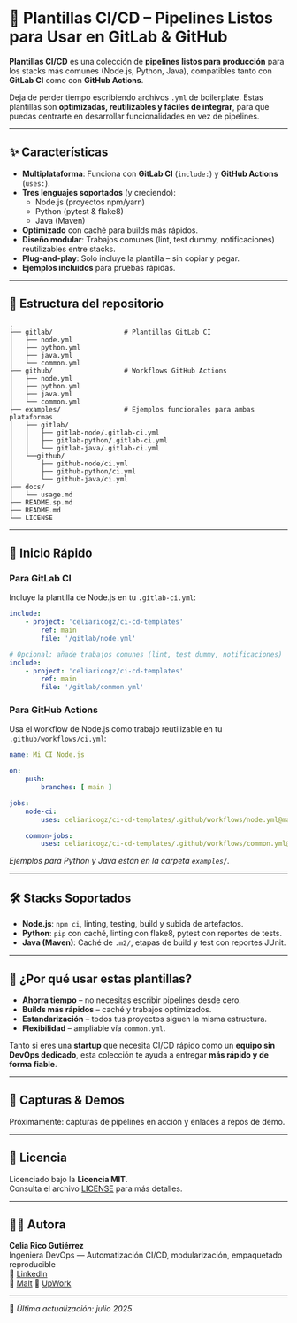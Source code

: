 # 🚀 Plantillas CI/CD – Pipelines Listos para Usar en GitLab & GitHub

**Plantillas CI/CD** es una colección de **pipelines listos para producción** para los stacks más comunes (Node.js, Python, Java), compatibles tanto con **GitLab CI** como con **GitHub Actions**.

Deja de perder tiempo escribiendo archivos `.yml` de boilerplate. Estas plantillas son **optimizadas, reutilizables y fáciles de integrar**, para que puedas centrarte en desarrollar funcionalidades en vez de pipelines.

---

## ✨ Características

- **Multiplataforma**: Funciona con **GitLab CI** (`include:`) y **GitHub Actions** (`uses:`).
- **Tres lenguajes soportados** (y creciendo):  
    - Node.js (proyectos npm/yarn)  
    - Python (pytest & flake8)  
    - Java (Maven)
- **Optimizado** con caché para builds más rápidos.
- **Diseño modular**: Trabajos comunes (lint, test dummy, notificaciones) reutilizables entre stacks.
- **Plug-and-play**: Solo incluye la plantilla – sin copiar y pegar.
- **Ejemplos incluidos** para pruebas rápidas.

---

## 📂 Estructura del repositorio

```
.
├── gitlab/                  # Plantillas GitLab CI
│   ├── node.yml
│   ├── python.yml
│   ├── java.yml
│   └── common.yml
├── github/                  # Workflows GitHub Actions
│   ├── node.yml
│   ├── python.yml
│   ├── java.yml
│   └── common.yml
├── examples/                # Ejemplos funcionales para ambas plataformas
│   ├── gitlab/
│   │   ├── gitlab-node/.gitlab-ci.yml
│   │   ├── gitlab-python/.gitlab-ci.yml
│   │   └── gitlab-java/.gitlab-ci.yml
│   └──github/
│       ├── github-node/ci.yml
│       ├── github-python/ci.yml
│       └── github-java/ci.yml
├── docs/
│   └── usage.md
├── README.sp.md
├── README.md
└── LICENSE
```

---

## 🚀 Inicio Rápido

### **Para GitLab CI**

Incluye la plantilla de Node.js en tu `.gitlab-ci.yml`:

```yaml
include:
    - project: 'celiaricogz/ci-cd-templates'
        ref: main
        file: '/gitlab/node.yml'

# Opcional: añade trabajos comunes (lint, test dummy, notificaciones)
include:
    - project: 'celiaricogz/ci-cd-templates'
        ref: main
        file: '/gitlab/common.yml'
```

### **Para GitHub Actions**

Usa el workflow de Node.js como trabajo reutilizable en tu `.github/workflows/ci.yml`:

```yaml
name: Mi CI Node.js

on:
    push:
        branches: [ main ]

jobs:
    node-ci:
        uses: celiaricogz/ci-cd-templates/.github/workflows/node.yml@main

    common-jobs:
        uses: celiaricogz/ci-cd-templates/.github/workflows/common.yml@main
```

*Ejemplos para Python y Java están en la carpeta `examples/`.*

---

## 🛠 Stacks Soportados

- **Node.js**: `npm ci`, linting, testing, build y subida de artefactos.
- **Python**: `pip` con caché, linting con flake8, pytest con reportes de tests.
- **Java (Maven)**: Caché de `.m2/`, etapas de build y test con reportes JUnit.

---

## 🧩 ¿Por qué usar estas plantillas?

- **Ahorra tiempo** – no necesitas escribir pipelines desde cero.
- **Builds más rápidos** – caché y trabajos optimizados.
- **Estandarización** – todos tus proyectos siguen la misma estructura.
- **Flexibilidad** – ampliable vía `common.yml`.

Tanto si eres una **startup** que necesita CI/CD rápido como un **equipo sin DevOps dedicado**, esta colección te ayuda a entregar **más rápido y de forma fiable**.

---

## 📸 Capturas & Demos

Próximamente: capturas de pipelines en acción y enlaces a repos de demo.

---

## 📄 Licencia

Licenciado bajo la **Licencia MIT**.  
Consulta el archivo [LICENSE](LICENSE) para más detalles.

---

## 👩‍💻 Autora

**Celia Rico Gutiérrez**  
Ingeniera DevOps — Automatización CI/CD, modularización, empaquetado reproducible  
🔗 [LinkedIn](https://www.linkedin.com/in/celiaricogutierrez)  
🔗 [Malt](https://www.malt.es/profile/celiaricogutierrez)
🔗 [UpWork](https://www.upwork.com/freelancers/~01898dfb872ff48b7a?mp_source=share)

---

📅 _Última actualización: julio 2025_